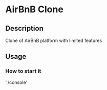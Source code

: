 # AirBnB Clone

## Description

Clone of AirBnB platform with limited features

## Usage

### How to start it

'./console'
